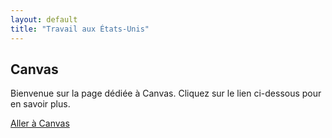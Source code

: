 ```yaml
---
layout: default
title: "Travail aux États-Unis"
---
```


<h2>Canvas</h2>
<p>Bienvenue sur la page dédiée à Canvas. Cliquez sur le lien ci-dessous pour en savoir plus.</p>
<a href="https://www.canvas.com" target="_blank">Aller à Canvas</a>
